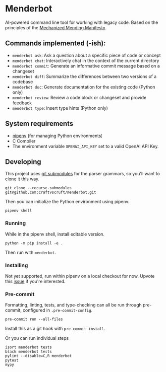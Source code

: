 # Menderbot
AI-powered command line tool for working with legacy code. Based on the principles of the [Mechanized Mending Manifesto](https://mender.ai/docs/intro).

## Commands implemented (-ish):

* `menderbot ask`: Ask a question about a specific piece of code or concept
* `menderbot chat`: Interactively chat in the context of the current directory
* `menderbot commit`: Generate an informative commit message based on a changeset
* `menderbot diff`: Summarize the differences between two versions of a codebase
* `menderbot doc`: Generate documentation for the existing code (Python only)
* `menderbot review`: Review a code block or changeset and provide feedback
* `menderbot type`: Insert type hints (Python only)


## System requirements

* [pipenv](https://pipenv.pypa.io/en/latest/) (for managing Python environments)
* C Compiler
* The environment variable `OPENAI_API_KEY` set to a valid OpenAI API Key.

## Developing

This project uses [git submodules](https://git-scm.com/book/en/v2/Git-Tools-Submodules) for the parser grammars, so you'll want to clone it this way.

```
git clone --recurse-submodules git@github.com:craftvscruft/menderbot.git
```

Then you can initialize the Python environment using pipenv.

```
pipenv shell
```
### Running

While in the pipenv shell, install editable version.
```
python -m pip install -e .
```

Then run with `menderbot`.

### Installing

Not yet supported, run within pipenv on a local checkout for now. Upvote this [issue](https://github.com/craftvscruft/menderbot/issues/1) if you're interested.

### Pre-commit

Formatting, linting, tests, and type-checking can all be run through pre-commit, configured in `.pre-commit-config`.

```
pre-commit run --all-files
```

Install this as a git hook with `pre-commit install`.

Or you can run individual steps

```
isort menderbot tests
black menderbot tests
pylint --disable=C,R menderbot
pytest
mypy
```